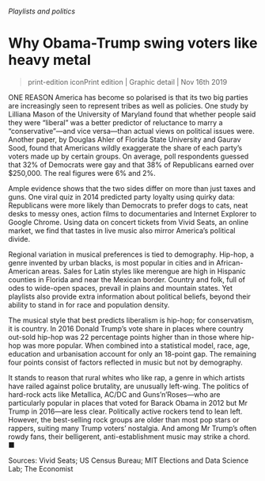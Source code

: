 ###### Playlists and politics
# Why Obama-Trump swing voters like heavy metal 
> print-edition iconPrint edition | Graphic detail | Nov 16th 2019 
ONE REASON America has become so polarised is that its two big parties are increasingly seen to represent tribes as well as policies. One study by Lilliana Mason of the University of Maryland found that whether people said they were “liberal” was a better predictor of reluctance to marry a “conservative”—and vice versa—than actual views on political issues were. Another paper, by Douglas Ahler of Florida State University and Gaurav Sood, found that Americans wildly exaggerate the share of each party’s voters made up by certain groups. On average, poll respondents guessed that 32% of Democrats were gay and that 38% of Republicans earned over $250,000. The real figures were 6% and 2%. 
Ample evidence shows that the two sides differ on more than just taxes and guns. One viral quiz in 2014 predicted party loyalty using quirky data: Republicans were more likely than Democrats to prefer dogs to cats, neat desks to messy ones, action films to documentaries and Internet Explorer to Google Chrome. Using data on concert tickets from Vivid Seats, an online market, we find that tastes in live music also mirror America’s political divide. 
Regional variation in musical preferences is tied to demography. Hip-hop, a genre invented by urban blacks, is most popular in cities and in African-American areas. Sales for Latin styles like merengue are high in Hispanic counties in Florida and near the Mexican border. Country and folk, full of odes to wide-open spaces, prevail in plains and mountain states. Yet playlists also provide extra information about political beliefs, beyond their ability to stand in for race and population density. 
The musical style that best predicts liberalism is hip-hop; for conservatism, it is country. In 2016 Donald Trump’s vote share in places where country out-sold hip-hop was 22 percentage points higher than in those where hip-hop was more popular. When combined into a statistical model, race, age, education and urbanisation account for only an 18-point gap. The remaining four points consist of factors reflected in music but not by demography. 
It stands to reason that rural whites who like rap, a genre in which artists have railed against police brutality, are unusually left-wing. The politics of hard-rock acts like Metallica, AC/DC and Guns’n’Roses—who are particularly popular in places that voted for Barack Obama in 2012 but Mr Trump in 2016—are less clear. Politically active rockers tend to lean left. However, the best-selling rock groups are older than most pop stars or rappers, suiting many Trump voters’ nostalgia. And among Mr Trump’s often rowdy fans, their belligerent, anti-establishment music may strike a chord. ■ 
Sources: Vivid Seats; US Census Bureau; MIT Elections and Data Science Lab; The Economist 
